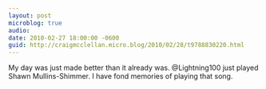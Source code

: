```yaml
---
layout: post
microblog: true
audio: 
date: 2010-02-27 18:00:00 -0600
guid: http://craigmcclellan.micro.blog/2010/02/28/t9788830220.html
---
```

My day was just made better than it already was. @Lightning100 just played Shawn Mullins-Shimmer. I have fond memories of playing that song.
